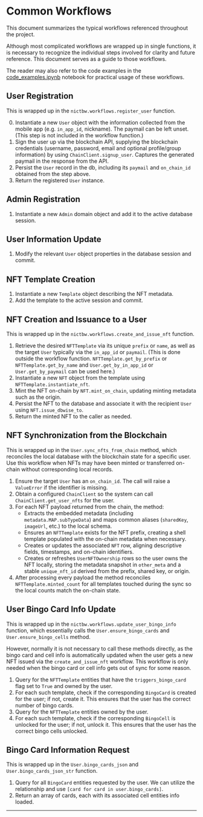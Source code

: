 # Common Workflows

This document summarizes the typical workflows referenced throughout the
project. 

Although most complicated workflows are wrapped up in single functions, it is necessary to recognize the individual steps involved for clarity and future reference. This document serves as a guide to those workflows.

The reader may also refer to the code examples in the [code_examples.ipynb](./code_examples.ipynb) notebook for practical usage of these workflows.

## User Registration
This is wrapped up in the `nictbw.workflows.register_user` function.

0. Instantiate a new `User` object with the information collected from
   the mobile app (e.g. `in_app_id`, nickname). The paymail can be left unset. (This step is not included in the workflow function.)
1. Sign the user up via the blockchain API, supplying the blockchain credentials (username, password, email and optional profile/group information) by using `ChainClient.signup_user`. Captures the generated paymail in the response from the API.
2. Persist the `User` record in the db, including its `paymail` and `on_chain_id` obtained from the step above.
3. Return the registered `User` instance.

## Admin Registration
1. Instantiate a new `Admin` domain object and add it to the active database
   session. 

## User Information Update
1. Modify the relevant `User` object properties in the database session and commit.

## NFT Template Creation
1. Instantiate a new `Template` object describing the NFT metadata.
2. Add the template to the active session and commit.

## NFT Creation and Issuance to a User
This is wrapped up in the `nictbw.workflows.create_and_issue_nft` function.

1. Retrieve the desired `NFTTemplate` via its unique `prefix` or `name`, as well as the target `User` typically via the `in_app_id` or `paymail`. (This is done outside the workflow function. `NFTTemplate.get_by_prefix` or `NFTTemplate.get_by_name` and `User.get_by_in_app_id` or `User.get_by_paymail` can be used here.)
2. Instantiate a new `NFT` object from the template using `NFTTemplate.instantiate_nft`.
3. Mint the NFT on-chain by `NFT.mint_on_chain`, updating minting metadata such as the origin.
4. Persist the NFT to the database and associate it with the recipient `User` using `NFT.issue_dbwise_to`.
5. Return the minted NFT to the caller as needed.

## NFT Synchronization from the Blockchain
This is wrapped up in the `User.sync_nfts_from_chain` method, which reconciles the local database with the
blockchain state for a specific user. Use this workflow when NFTs may have been
minted or transferred on-chain without corresponding local records.

1. Ensure the target `User` has an `on_chain_id`. The call will raise a
   `ValueError` if the identifier is missing.
2. Obtain a configured `ChainClient` so the system can call `ChainClient.get_user_nfts` for the user.
3. For each NFT payload returned from the chain, the method:
   - Extracts the embedded metadata (including `metadata.MAP.subTypeData`) and
     maps common aliases (`sharedKey`, `imageUrl`, etc.) to the local schema.
   - Ensures an `NFTTemplate` exists for the NFT prefix, creating a shell
     template populated with the on-chain metadata when necessary.
   - Creates or updates the associated `NFT` row, aligning descriptive fields,
     timestamps, and on-chain identifiers.
   - Creates or refreshes `UserNFTOwnership` rows so the user owns the NFT
     locally, storing the metadata snapshot in `other_meta` and a stable
     `unique_nft_id` derived from the prefix, shared key, or origin.
4. After processing every payload the method reconciles
   `NFTTemplate.minted_count` for all templates touched during the sync so the
   local counts match the on-chain state.

## User Bingo Card Info Update
This is wrapped up in the `nictbw.workflows.update_user_bingo_info` function, which essentially calls the `User.ensure_bingo_cards` and `User.ensure_bingo_cells` method.

However, normally it is not necessary to call these methods directly, as the bingo card and cell info is automatically updated when the user gets a new NFT issued via the `create_and_issue_nft` workflow. This workflow is only needed when the bingo card or cell info gets out of sync for some reason.

1. Query for the `NFTTemplate` entities that have the `triggers_bingo_card` flag set to
   `True` and owned by the user.
2. For each such template, check if the corresponding `BingoCard` is created for the user;
   if not, create it. This ensures that the user has the correct number of bingo cards.
3. Query for the `NFTTemplate` entities owned by the user.
4. For each such template, check if the corresponding `BingoCell` is unlocked for the user;
   if not, unlock it. This ensures that the user has the correct bingo cells unlocked.

## Bingo Card Information Request
This is wrapped up in the `User.bingo_cards_json` and `User.bingo_cards_json_str` function.

1. Query for all `BingoCard` entities requested by the user. We can utilize the relationship and use `[card for card in user.bingo_cards]`.
2. Return an array of cards, each with its associated cell entities info loaded.

---
